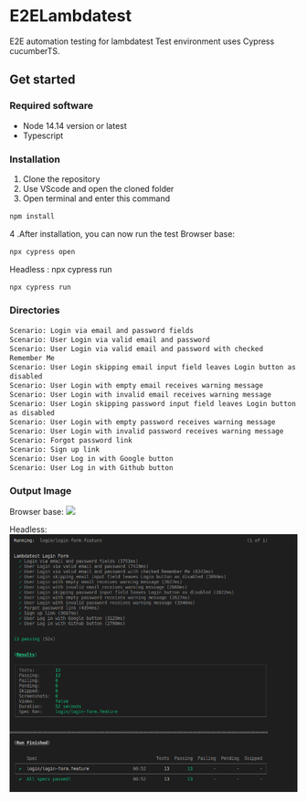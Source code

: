 # E2ELambdatest
E2E automation testing for lambdatest
Test environment uses Cypress cucumberTS. 

## Get started

### Required software
 - Node 14.14 version or latest
 - Typescript

### Installation
1. Clone the repository
2. Use VScode and open the cloned folder
3. Open terminal and enter this command 
```sh
npm install
```
4 .After installation, you can now run the test
Browser base: 
```sh
npx cypress open
```
Headless : npx cypress run
```sh
npx cypress run
```

### Directories
	Scenario: Login via email and password fields
	Scenario: User Login via valid email and password
	Scenario: User Login via valid email and password with checked Remember Me
	Scenario: User Login skipping email input field leaves Login button as disabled
	Scenario: User Login with empty email receives warning message
	Scenario: User Login with invalid email receives warning message
	Scenario: User Login skipping password input field leaves Login button as disabled
	Scenario: User Login with empty password receives warning message
	Scenario: User Login with invalid password receives warning message
	Scenario: Forgot password link
	Scenario: Sign up link
	Scenario: User Log in with Google button
	Scenario: User Log in with Github button

### Output Image
Browser base: 
![](/cypress/support/images/browserbase_output.bmp)

Headless:
![](/cypress/support/images/headless_output.bmp)


